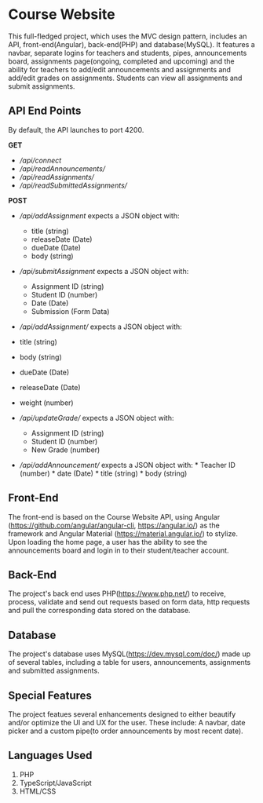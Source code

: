 # Course Website

This full-fledged project, which uses the MVC design pattern, includes an API, front-end(Angular), back-end(PHP) and database(MySQL). It features a navbar, separate logins for teachers and students, pipes, announcements board, assignments page(ongoing, completed and upcoming) and the ability for teachers to add/edit announcements and assignments and add/edit grades on assignments. Students can view all assignments and submit assignments.

## API End Points

By default, the API launches to port 4200.

**GET**

* */api/connect* 
* */api/readAnnouncements/*
* */api/readAssignments/*
* */api/readSubmittedAssignments/*

**POST**

* */api/addAssignment* expects a JSON object with:
  * title (string)
  * releaseDate (Date)
  * dueDate (Date)
  * body (string)
  
* */api/submitAssignment* expects a JSON object with:
  * Assignment ID (string)
  * Student ID (number)
  * Date (Date)
  * Submission (Form Data)
  
 * */api/addAssignment/* expects a JSON object with:
  * title (string)
  * body (string)
  * dueDate (Date)
  * releaseDate (Date)
  * weight (number)
  
  * */api/updateGrade/* expects a JSON object with:
    * Assignment ID (string)
    * Student ID (number)
    * New Grade (number)
    
   * */api/addAnnouncement/* expects a JSON object with:
    * Teacher ID (number)
    * date (Date)
    * title (string)
    * body (string)

## Front-End

The front-end is based on the Course Website API, using Angular (https://github.com/angular/angular-cli, https://angular.io/) as the framework and Angular Material (https://material.angular.io/) to stylize. Upon loading the home page, a user has the ability to see the announcements board and login in to their student/teacher account.

## Back-End

The project's back end uses PHP(https://www.php.net/) to receive, process, validate and send out requests based on form data, http requests and pull the corresponding data stored on the database.

## Database

The project's database uses MySQL(https://dev.mysql.com/doc/) made up of several tables, including a table for users, announcements, assignments and submitted assignments.

## Special Features

The project featues several enhancements designed to either beautify and/or optimize the UI and UX for the user.
These include: A navbar, date picker and a custom pipe(to order announcements by most recent date). 

## Languages Used

1) PHP
2) TypeScript/JavaScript
3) HTML/CSS

